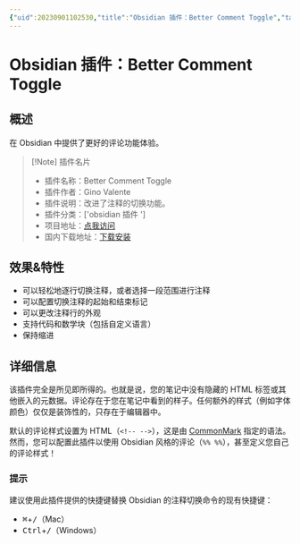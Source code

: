 ```yaml
---
{"uid":20230901102530,"title":"Obsidian 插件：Better Comment Toggle","tags":["obsidian插件"],"description":"改进了注释的切换功能。","author":"OS","type":"basic","draft":false,"editable":false,"modified":20230911005025,"dg-publish":true,"permalink":"/lake-of-knowledge/10-obsidian/obsidian/better-comment-toggle/","dgPassFrontmatter":true}
---
```



# Obsidian 插件：Better Comment Toggle

## 概述

在 Obsidian 中提供了更好的评论功能体验。

> [!Note] 插件名片
> - 插件名称：Better Comment Toggle
> - 插件作者：Gino Valente
> - 插件说明：改进了注释的切换功能。
> - 插件分类：['obsidian 插件 ']
> - 项目地址：[点我访问](https://github.com/MrGVSV/obsidian-better-comment-toggle)
> - 国内下载地址：[下载安装](https://pkmer.cn/products/plugin/pluginMarket/?better-comment-toggle)

## 效果&特性

- 可以轻松地逐行切换注释，或者选择一段范围进行注释
- 可以配置切换注释的起始和结束标记
- 可以更改注释行的外观
- 支持代码和数学块（包括自定义语言）
- 保持缩进

## 详细信息

该插件完全是所见即所得的。也就是说，您的笔记中没有隐藏的 HTML 标签或其他嵌入的元数据。评论存在于您在笔记中看到的样子。任何额外的样式（例如字体颜色）仅仅是装饰性的，只存在于编辑器中。

默认的评论样式设置为 HTML（`<!-- -->`），这是由 [CommonMark](https://spec.commonmark.org/0.30/#example-624) 指定的语法。然而，您可以配置此插件以使用 Obsidian 风格的评论（`%% %%`），甚至定义您自己的评论样式！

### 提示

建议使用此插件提供的快捷键替换 Obsidian 的注释切换命令的现有快捷键：

- <kbd>⌘</kbd>+<kbd>/</kbd>（Mac）
- <kbd>Ctrl</kbd>+<kbd>/</kbd>（Windows）

